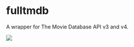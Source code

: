 # fulltmdb
A wrapper for The Movie Database API v3 and v4.

![](https://github.com/Jacob212/fulltmdb/workflows/Build/badge.svg)
